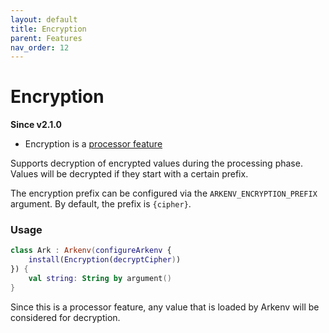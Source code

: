 ```yaml
---
layout: default
title: Encryption
parent: Features
nav_order: 12
---
```


# Encryption

**Since v2.1.0**

* Encryption is a [processor feature]({{site.baseurl}}features/features)

Supports decryption of encrypted values during the processing phase.
Values will be decrypted if they start with a certain prefix.

The encryption prefix can be configured via the `ARKENV_ENCRYPTION_PREFIX` argument.
By default, the prefix is `{cipher}`.

### Usage

```kotlin
class Ark : Arkenv(configureArkenv {
    install(Encryption(decryptCipher))
}) {
    val string: String by argument()
}
```

Since this is a processor feature, any value that is loaded by
Arkenv will be considered for decryption.

